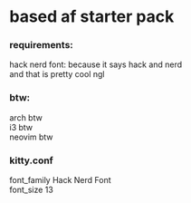 # based af starter pack

### requirements:

hack nerd font: because it says hack and nerd  
and that is pretty cool ngl

### btw:
arch btw  
i3 btw  
neovim btw  


### kitty.conf
font_family Hack Nerd Font  
font_size   13  
